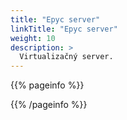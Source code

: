 ```yaml
---
title: "Epyc server"
linkTitle: "Epyc server"
weight: 10
description: >
  Virtualizačný server.
---
```


{{% pageinfo %}}

{{% /pageinfo %}}




